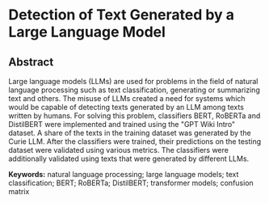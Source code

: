 # Detection of Text Generated by a Large Language Model

## Abstract

Large language models (LLMs) are used for problems in the field of natural language processing such as text classification, generating or summarizing text and others. The misuse of LLMs created a need for systems which would be capable of detecting texts generated by an LLM among texts written by humans. For solving this problem, classifiers BERT, RoBERTa and DistilBERT were implemented and trained using the "GPT Wiki Intro" dataset. A share of the texts in the training dataset was generated by the Curie LLM. After the classifiers were trained, their predictions on the testing dataset were validated using various metrics. The classifiers were additionally validated using texts that were generated by different LLMs.

**Keywords:** natural language processing; large language models; text classification; BERT; RoBERTa; DistilBERT; transformer models; confusion matrix
